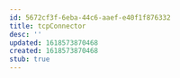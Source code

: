 ```yaml
---
id: 5672cf3f-6eba-44c6-aaef-e40f1f876332
title: tcpConnector
desc: ''
updated: 1618573870468
created: 1618573870468
stub: true
---
```


